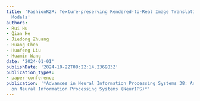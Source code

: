 ```yaml
---
title: 'FashionR2R: Texture-preserving Rendered-to-Real Image Translation with Diffusion
  Models'
authors:
- Rui Hu
- Qian He
- Jiedong Zhuang
- Huang Chen
- Huafeng Liu
- Huamin Wang
date: '2024-01-01'
publishDate: '2024-10-22T08:22:14.236983Z'
publication_types:
- paper-conference
publication: '*Advances in Neural Information Processing Systems 38: Annual Conference
  on Neural Information Processing Systems (NeurIPS)*'
---
```

